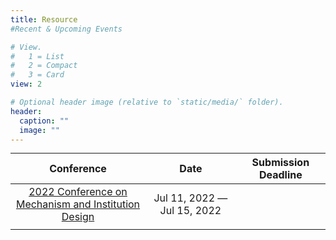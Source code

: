 ```yaml
---
title: Resource 
#Recent & Upcoming Events

# View.
#   1 = List
#   2 = Compact
#   3 = Card
view: 2

# Optional header image (relative to `static/media/` folder).
header:
  caption: ""
  image: ""
---
```


<style>
table {
margin: auto;
}
</style>

| Conference | Date | Submission Deadline |
| :----:| :----: | :----: |
| <div style="width: 150pt">[2022 Conference on Mechanism and Institution Design](http://www.mechanism-design.org/news.php) | Jul 11, 2022 — Jul 15, 2022 |  |
|  |  |  |